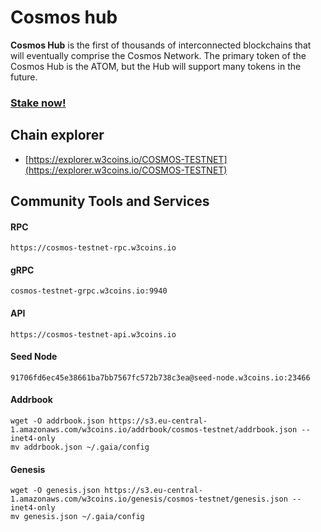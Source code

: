 # Cosmos hub

**Cosmos Hub** is the first of thousands of interconnected blockchains that will eventually comprise the Cosmos Network. The primary token of the Cosmos Hub is the ATOM, but the Hub will support many tokens in the future.

### [Stake now!](https://explorer.w3coins.io/COSMOS-TESTNET/staking/cosmosvaloper1uy97y2f8fm7l28tl0mr75pgdaf2rzxsg33zfpq)

## **Chain explorer**

* [https://explorer.w3coins.io/COSMOS-TESTNET](https://explorer.w3coins.io/COSMOS-TESTNET)

## Community Tools and Services

#### **RPC**

```
https://cosmos-testnet-rpc.w3coins.io
```

#### **gRPC**

```
cosmos-testnet-grpc.w3coins.io:9940
```

#### **API**

```
https://cosmos-testnet-api.w3coins.io
```

#### **Seed Node**

```
91706fd6ec45e38661ba7bb7567fc572b738c3ea@seed-node.w3coins.io:23466
```

#### **Addrbook**

```
wget -O addrbook.json https://s3.eu-central-1.amazonaws.com/w3coins.io/addrbook/cosmos-testnet/addrbook.json --inet4-only
mv addrbook.json ~/.gaia/config
```

#### **Genesis**

```
wget -O genesis.json https://s3.eu-central-1.amazonaws.com/w3coins.io/genesis/cosmos-testnet/genesis.json --inet4-only
mv genesis.json ~/.gaia/config
```

####
